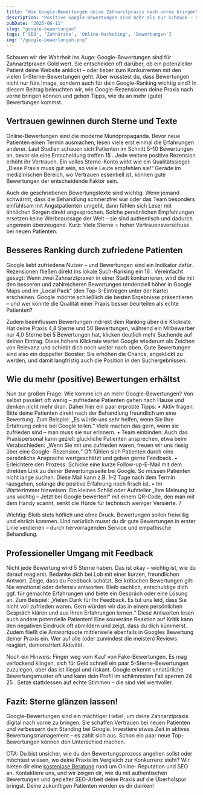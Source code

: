 ```yaml
---
title: "Wie Google-Bewertungen deine Zahnarztpraxis nach vorne bringen"
description: "Positive Google-Bewertungen sind mehr als nur Schmuck – sie können das Ranking deiner Zahnarztpraxis deutlich verbessern und das Vertrauen neuer Patienten gewinnen. In diesem Artikel erfährst du, welchen Einfluss Bewertungen auf SEO und Patientengewinnung haben und wie du aktiv mehr Rezensionen erhältst."
pubDate: "2025-06-11"
slug: "google-bewertungen"
tags: ['SEO', 'Zahnärzte', 'Online-Marketing', 'Bewertungen']
img: "/google-bewertungen.png"
---
```


Schauen wir der Wahrheit ins Auge: Google-Bewertungen sind für Zahnarztpraxen Gold wert. Sie entscheiden oft darüber, ob ein potenzieller Patient deine Website anklickt – oder lieber zum Konkurrenten mit den vielen 5-Sterne-Bewertungen geht. Aber wusstest du, dass Bewertungen nicht nur fürs Image, sondern auch für dein Google-Ranking wichtig sind? In diesem Beitrag beleuchten wir, wie Google-Rezensionen deine Praxis nach vorne bringen können und geben Tipps, wie du an mehr (gute) Bewertungen kommst.

## Vertrauen gewinnen durch Sterne und Texte

Online-Bewertungen sind die moderne Mundpropaganda. Bevor neue Patienten einen Termin ausmachen, lesen viele erst einmal die Erfahrungen anderer. Laut Studien schauen sich Patienten im Schnitt 5–10 Bewertungen an, bevor sie eine Entscheidung treffen 15 . Jede weitere positive Rezension erhöht ihr Vertrauen. Ein volles Sterne-Konto wirkt wie ein Qualitätssiegel: „Diese Praxis muss gut sein, so viele Leute empfehlen sie!“ Gerade im medizinischen Bereich, wo Vertrauen essentiell ist, können gute Bewertungen der entscheidende Faktor sein.

Auch die geschriebenen Bewertungstexte sind wichtig. Wenn jemand schwärmt, dass die Behandlung schmerzfrei war oder das Team besonders einfühlsam mit Angstpatienten umgeht, dann fühlen sich Leser mit ähnlichen Sorgen direkt angesprochen. Solche persönlichen Empfehlungen ersetzen keine Werbeaussage der Welt – sie sind authentisch und dadurch ungemein überzeugend. Kurz: Viele Sterne = hoher Vertrauensvorschuss bei neuen Patienten.

## Besseres Ranking durch zufriedene Patienten

Google liebt zufriedene Nutzer – und Bewertungen sind ein Indikator dafür. Rezensionen fließen direkt ins lokale Such-Ranking ein 16 . Vereinfacht gesagt: Wenn zwei Zahnarztpraxen in einer Stadt konkurrieren, wird die mit den besseren und zahlreicheren Bewertungen tendenziell höher in Google Maps und im „Local Pack“ (den Top-3-Einträgen unter der Karte) erscheinen. Google möchte schließlich die besten Ergebnisse präsentieren – und wer könnte die Qualität einer Praxis besser beurteilen als echte Patienten?

Zudem beeinflussen Bewertungen indirekt dein Ranking über die Klickrate. Hat deine Praxis 4,8 Sterne und 50 Bewertungen, während ein Mitbewerber nur 4,0 Sterne bei 5 Bewertungen hat, klicken deutlich mehr Suchende auf deinen Eintrag. Diese höhere Klickrate wertet Google wiederum als Zeichen von Relevanz und schiebt dich noch weiter nach oben. Gute Bewertungen sind also ein doppelter Booster: Sie erhöhen die Chance, angeklickt zu werden, und damit langfristig auch die Position in den Suchergebnissen.

## Wie du mehr (positive) Bewertungen erhältst

Nun zur großen Frage: Wie komme ich an mehr Google-Bewertungen? Von selbst passiert oft wenig – zufriedene Patienten gehen nach Hause und denken nicht mehr dran. Daher hier ein paar erprobte Tipps:
    • Aktiv fragen: Bitte deine Patienten direkt nach der Behandlung freundlich um eine Bewertung. Zum Beispiel: „Es würde uns sehr helfen, wenn Sie Ihre Erfahrung online bei Google teilen.“ Viele machen das gern, wenn sie zufrieden sind – man muss sie nur erinnern.
    • Team einbinden: Auch das Praxispersonal kann gezielt glückliche Patienten ansprechen, etwa beim Verabschieden: „Wenn Sie mit uns zufrieden waren, freuen wir uns riesig über eine Google- Rezension.“ Oft fühlen sich Patienten durch eine persönliche Ansprache wertgeschätzt und geben gerne Feedback.
    • Erleichtere den Prozess: Schicke eine kurze Follow-up-E-Mail mit dem direkten Link zu deiner Bewertungsseite bei Google. So müssen Patienten nicht lange suchen. Diese Mail kann z.B. 1–2 Tage nach dem Termin rausgehen, solange die positive Erfahrung noch frisch ist.
    • Im Wartezimmer hinweisen: Ein kleines Schild oder Aufsteller „Ihre Meinung ist uns wichtig – Jetzt bei Google bewerten!“ mit einem QR-Code, den man mit dem Handy scannt, senkt die Hürde für technisch weniger Versierte.
    7

Wichtig: Bleib stets höflich und ohne Druck. Bewertungen sollen freiwillig und ehrlich kommen. Und natürlich musst du dir gute Bewertungen in erster Linie verdienen – durch hervorragenden Service und empathische Behandlung.

## Professioneller Umgang mit Feedback

Nicht jede Bewertung wird 5 Sterne haben. Das ist okay – wichtig ist, wie du darauf reagierst. Bedanke dich bei Lob mit einer kurzen, freundlichen Antwort. Zeige, dass du Feedback schätzt. Bei kritischen Bewertungen gilt: Nie emotional oder defensiv antworten. Bleib sachlich, entschuldige dich ggf. für gemachte Erfahrungen und biete ein Gespräch oder eine Lösung an. Zum Beispiel: „Vielen Dank für Ihr Feedback. Es tut uns leid, dass Sie nicht voll zufrieden waren. Gern würden wir das in einem persönlichen Gespräch klären und aus Ihren Erfahrungen lernen.“
Diese Antworten lesen auch andere potenzielle Patienten! Eine souveräne Reaktion auf Kritik kann den negativen Eindruck oft abmildern und zeigt, dass du dich kümmerst. Zudem fließt die Antwortquote mittlerweile ebenfalls in Googles Bewertung deiner Praxis ein. Wer auf alle (oder zumindest die meisten) Reviews reagiert, demonstriert Aktivität.

Noch ein Hinweis: Finger weg vom Kauf von Fake-Bewertungen. Es mag verlockend klingen, sich für Geld schnell ein paar 5-Sterne-Bewertungen zuzulegen, aber das ist illegal und riskant. Google erkennt unnatürliche Bewertungsmuster oft und kann dein Profil im schlimmsten Fall sperren 24 25 . Setze stattdessen auf echte Stimmen – die sind viel wertvoller.

## Fazit: Sterne glänzen lassen!

Google-Bewertungen sind ein mächtiger Hebel, um deine Zahnarztpraxis digital nach vorne zu bringen. Sie schaffen Vertrauen bei neuen Patienten und verbessern dein Standing bei Google. Investiere etwas Zeit in aktives Bewertungsmanagement – es zahlt sich aus. Schon ein paar neue Top-Bewertungen können den Unterschied machen.


CTA: Du bist unsicher, wie du den Bewertungsprozess angehen sollst oder möchtest wissen, wo deine Praxis im Vergleich zur Konkurrenz steht? Wir bieten dir eine <a href="/">kostenlose Beratung</a> rund um Online- Reputation und SEO an. Kontaktiere uns, und wir zeigen dir, wie du mit authentischen Bewertungen und gezielter SEO-Arbeit deine Praxis auf die Überholspur bringst. Deine zukünftigen Patienten werden es dir danken!
